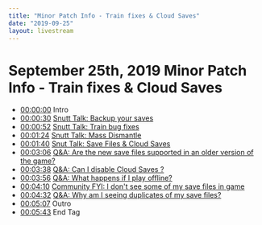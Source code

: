 ```yaml
---
title: "Minor Patch Info - Train fixes & Cloud Saves"
date: "2019-09-25"
layout: livestream
---
```

# September 25th, 2019 Minor Patch Info - Train fixes & Cloud Saves
* [00:00:00](https://youtu.be/t1LfyNfuMVQ?t=0) Intro
* [00:00:30](https://youtu.be/t1LfyNfuMVQ?t=30) [Snutt Talk: Backup your saves](./transcriptions/yt-t1LfyNfuMVQ,30.72,52.88.md)
* [00:00:52](https://youtu.be/t1LfyNfuMVQ?t=52) [Snutt Talk: Train bug fixes](./transcriptions/yt-t1LfyNfuMVQ,52.88,84.28.md)
* [00:01:24](https://youtu.be/t1LfyNfuMVQ?t=84) [Snutt Talk: Mass Dismantle](./transcriptions/yt-t1LfyNfuMVQ,84.28,100.36.md)
* [00:01:40](https://youtu.be/t1LfyNfuMVQ?t=100) [Snut Talk: Save Files & Cloud Saves](./transcriptions/yt-t1LfyNfuMVQ,100.36,186.48.md)
* [00:03:06](https://youtu.be/t1LfyNfuMVQ?t=186) [Q&A: Are the new save files supported in an older version of the game?](./transcriptions/yt-t1LfyNfuMVQ,186.48,218.32.md)
* [00:03:38](https://youtu.be/t1LfyNfuMVQ?t=218) [Q&A: Can I disable Cloud Saves ?](./transcriptions/yt-t1LfyNfuMVQ,218.32,236.16.md)
* [00:03:56](https://youtu.be/t1LfyNfuMVQ?t=236) [Q&A: What happens if I play offline?](./transcriptions/yt-t1LfyNfuMVQ,236.16,250.md)
* [00:04:10](https://youtu.be/t1LfyNfuMVQ?t=250) [Community FYI: I don't see some of my save files in game](./transcriptions/yt-t1LfyNfuMVQ,250,272.56.md)
* [00:04:32](https://youtu.be/t1LfyNfuMVQ?t=272) [Q&A: Why am I seeing duplicates of my save files?](./transcriptions/yt-t1LfyNfuMVQ,272.56,307.28.md)
* [00:05:07](https://youtu.be/t1LfyNfuMVQ?t=307) Outro
* [00:05:43](https://youtu.be/t1LfyNfuMVQ?t=343) End Tag
